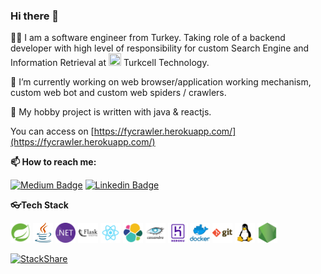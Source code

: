 ### Hi there 👋

👨‍💻 I am a software engineer from Turkey. 
Taking role of a backend developer with high level of responsibility for custom Search Engine and Information Retrieval  at   <img src="https://cdn.fing.io/images/isp/TR/logo/turkcell_logo.png" width="20" height="20" /> Turkcell Technology.



🤔 I’m currently working on web browser/application working mechanism,  custom web bot and custom web spiders / crawlers. 



💎 My hobby project is written with java & reactjs. 

You can access on  [https://fycrawler.herokuapp.com/](https://fycrawler.herokuapp.com/)

 
**📫 How to reach me:** 

[![Medium Badge](https://img.shields.io/badge/-@fatih_yildizli-black?style=flat-square&labelColor=white&logo=medium&logoColor=black&link=https://medium.com/@fatih_yildizli)](https://medium.com/@fatih_yildizli) [![Linkedin Badge](https://img.shields.io/badge/-fyildizli-blue?style=flat-square&logo=Linkedin&logoColor=white&link=https://www.linkedin.com/in/fyildizli/)](https://www.linkedin.com/in/fyildizli/) 


**👓Tech Stack**
<p>
  <a target="_blank" rel="noopener noreferrer" href="https://github.com/github/explore/blob/master/topics/spring-boot/spring-boot.png?raw=true"><img src="https://github.com/github/explore/raw/master/topics/spring-boot/spring-boot.png?raw=true" height="32" style="max-width:100%;"></a>
   <a target="_blank" rel="noopener noreferrer" href="https://github.com/github/explore/blob/master/topics/java/java.png?raw=true"><img src="https://github.com/github/explore/raw/master/topics/java/java.png?raw=true" height="32" style="max-width:100%;"></a>
  <a target="_blank" rel="noopener noreferrer" href="https://github.com/github/explore/blob/master/topics/dotnet/dotnet.png?raw=true"><img src="https://github.com/github/explore/raw/master/topics/dotnet/dotnet.png?raw=true" height="32" style="max-width:100%;"></a>
   <a target="_blank" rel="noopener noreferrer" href="https://github.com/github/explore/blob/master/topics/flask/flask.png?raw=true"><img src="https://github.com/github/explore/raw/master/topics/flask/flask.png?raw=true" height="32" style="max-width:100%;"></a>
  <a target="_blank" rel="noopener noreferrer" href="https://github.com/github/explore/blob/master/topics/react/react.png?raw=true"><img src="https://github.com/github/explore/blob/master/topics/react/react.png?raw=true" height="32" style="max-width:100%;"></a>
    <a target="_blank" rel="noopener noreferrer" href="https://github.com/github/explore/blob/master/topics/elasticsearch/elasticsearch.png?raw=true"><img src="https://github.com/github/explore/raw/master/topics/elasticsearch/elasticsearch.png?raw=true" height="32" style="max-width:100%;"></a>
     <a target="_blank" rel="noopener noreferrer" href="https://github.com/github/explore/blob/master/topics/cassandra/cassandra.png?raw=true"><img src="https://github.com/github/explore/raw/master/topics/cassandra/cassandra.png?raw=true" height="32" style="max-width:100%;"></a>
     <a target="_blank" rel="noopener noreferrer" href="https://github.com/github/explore/blob/master/topics/heroku/heroku.png?raw=true"><img src="https://github.com/github/explore/raw/master/topics/heroku/heroku.png?raw=true" height="32" style="max-width:100%;"></a>
    <a target="_blank" rel="noopener noreferrer" href="https://github.com/github/explore/blob/master/topics/docker/docker.png?raw=true"><img src="https://github.com/github/explore/raw/master/topics/docker/docker.png?raw=true" height="32" style="max-width:100%;"></a>
  <a target="_blank" rel="noopener noreferrer" href="https://github.com/github/explore/blob/master/topics/git/git.png?raw=true"><img src="https://github.com/github/explore/raw/master/topics/git/git.png?raw=true" height="32" style="max-width:100%;"></a>
<a target="_blank" rel="noopener noreferrer" href="https://github.com/github/explore/blob/master/topics/linux/linux.png?raw=true"><img src="https://github.com/github/explore/blob/master/topics/linux/linux.png?raw=true" height="32" style="max-width:100%;"></a>
<a target="_blank" rel="noopener noreferrer" href="https://github.com/github/explore/blob/master/topics/nodejs/nodejs.png?raw=true"><img src="https://github.com/github/explore/blob/master/topics/nodejs/nodejs.png?raw=true" height="32" style="max-width:100%;"></a>


</p>

[![StackShare](http://img.shields.io/badge/tech-stack-0690fa.svg?style=flat)](https://stackshare.io/fatihyildizli/base)
